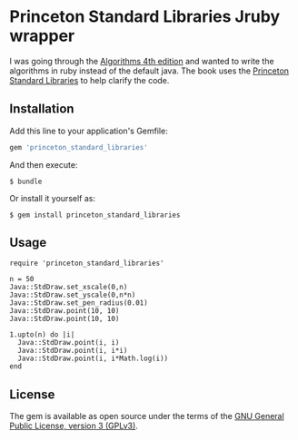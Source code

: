 # Princeton Standard Libraries Jruby wrapper

I was going through the [Algorithms 4th edition](https://algs4.cs.princeton.edu/home/) and wanted to write the algorithms in ruby instead of the default java. The book uses the [Princeton Standard Libraries](https://introcs.cs.princeton.edu/java/stdlib/) to help clarify the code.

## Installation

Add this line to your application's Gemfile:

```ruby
gem 'princeton_standard_libraries'
```

And then execute:

    $ bundle

Or install it yourself as:

    $ gem install princeton_standard_libraries

## Usage
    require 'princeton_standard_libraries'
    
    n = 50
    Java::StdDraw.set_xscale(0,n)
    Java::StdDraw.set_yscale(0,n*n)
    Java::StdDraw.set_pen_radius(0.01)
    Java::StdDraw.point(10, 10)
    Java::StdDraw.point(10, 10)
    
    1.upto(n) do |i|
      Java::StdDraw.point(i, i)
      Java::StdDraw.point(i, i*i)
      Java::StdDraw.point(i, i*Math.log(i))
    end

## License

The gem is available as open source under the terms of the [GNU General Public License, version 3 (GPLv3)](http://www.gnu.org/copyleft/gpl.html).
